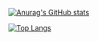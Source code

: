 [![Anurag's GitHub stats](https://github-readme-stats.vercel.app/api?username=soyeon-noh&theme=dark)](https://github.com/anuraghazra/github-readme-stats)

[![Top Langs](https://github-readme-stats.vercel.app/api/top-langs/?username=soyeon-noh&theme=dark&layout=compact)](https://github.com/anuraghazra/github-readme-stats)
